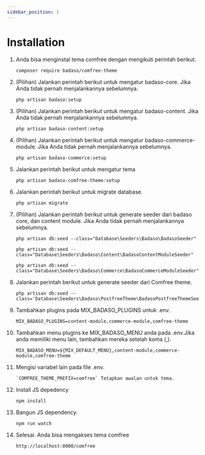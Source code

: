 ```yaml
---
sidebar_position: 1
---
```


# Installation

1. Anda bisa menginstal tema comfree dengan mengikuti perintah berikut.

    ```
    composer require badaso/comfree-theme
    ```

1. (Pilihan) Jalankan perintah berikut untuk mengatur badaso-core. Jika Anda tidak pernah menjalankannya sebelumnya.

    ```
    php artisan badaso:setup
    ```
1. (Pilihan) Jalankan perintah berikut untuk mengatur badaso-content. Jika Anda tidak pernah menjalankannya sebelumnya.

    ```
    php artisan badaso-content:setup
    ```

1. (Pilihan) Jalankan perintah berikut untuk mengatur badaso-commerce-module. Jika Anda tidak pernah menjalankannya sebelumnya.

    ```
    php artisan badaso-commerce:setup
    ```

1. Jalankan perintah berikut untuk mengatur tema

    ```
    php artisan badaso-comfree-theme:setup
    ```

1. Jalankan perintah berikut untuk migrate database.

    ```
    php artisan migrate
    ```

1. (Pilihan) Jalankan perintah berikut untuk generate seeder dari badaso core, dan content module. Jika Anda tidak pernah menjalankannya sebelumnya.

    ```
    php artisan db:seed --class="Database\Seeders\Badaso\BadasoSeeder"

    php artisan db:seed --class="Database\Seeders\Badaso\Content\BadasoContentModuleSeeder"

    php artisan db:seed --class="Database\Seeders\Badaso\Commerce\BadasoCommerceModuleSeeder"
    ```

1. Jalankan perintah berikut untuk generate seeder dari Comfree theme.

    ```
    php artisan db:seed --class='Database\Seeders\Badaso\PostfreeTheme\BadasoPostfreeThemeSeeder'
    ```

1. Tambahkan plugins pada MIX_BADASO_PLUGINS untuk .env.

    ```
    MIX_BADASO_PLUGINS=content-module,commerce-module,comfree-theme
    ```

1. Tambahkan menu plugins  ke MIX_BADASO_MENU anda pada .env.Jika anda memiliki menu lain, tambahkan mereka setelah koma (,).
    ```
    MIX_BADASO_MENU=${MIX_DEFAULT_MENU},content-module,commerce-module,comfree-theme
    ```

1. Mengisi variabel lain pada file .env.
    ```
    `COMFREE_THEME_PREFIX=comfree` Tetapkan awalan untuk tema.
    ```

1. Install JS depedency
    ```
    npm install
    ```

1. Bangun JS dependency.
    ```
    npm run watch
    ```

1. Selesai. Anda bisa mengakses tema comfree
    ```
    http://localhost:8000/comfree
    ```

